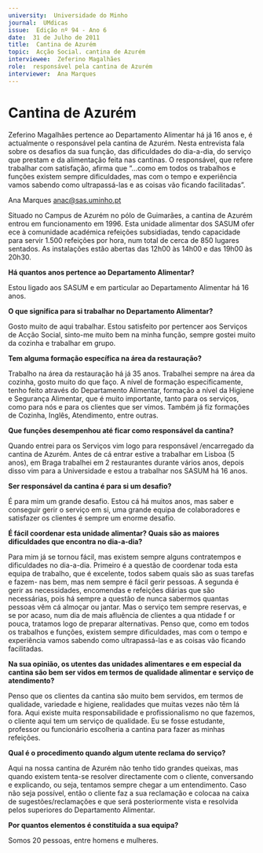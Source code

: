 ```yaml
---
university:  Universidade do Minho
journal:  UMdicas
issue:  Edição nº 94 - Ano 6
date:  31 de Julho de 2011
title:  Cantina de Azurém
topic:  Acção Social. cantina de Azurém
interviewee:  Zeferino Magalhães
role:  responsável pela cantina de Azurém
interviewer:  Ana Marques
--- 
```


# Cantina de Azurém 


Zeferino Magalhães pertence ao Departamento Alimentar há já 16 anos e, é actualmente o responsável pela cantina de Azurém. Nesta entrevista fala sobre os desafios da sua função, das dificuldades do dia-a-dia, do serviço que prestam e da alimentação feita nas cantinas. O responsável, que refere trabalhar com satisfação, afirma que “…como em todos os trabalhos e funções existem sempre dificuldades, mas com o tempo e experiência vamos sabendo como ultrapassá-las e as coisas vão ficando facilitadas”.
 
Ana Marques anac@sas.uminho.pt 


Situado no Campus de Azurém no pólo de Guimarães, a cantina de Azurém entrou em funcionamento em 1996. Esta unidade alimentar dos SASUM ofer ece à comunidade académica refeições subsidiadas, tendo capacidade para servir 1.500 refeições por hora, num total de cerca de 850 lugares sentados. As instalações estão abertas das 12h00 às 14h00 e das 19h00 às 20h30.
 

**Há quantos anos pertence ao Departamento Alimentar?**

Estou ligado aos SASUM e em particular ao Departamento Alimentar há 16 anos.
 

**O que significa para si trabalhar no Departamento Alimentar?**

Gosto muito de aqui trabalhar.
Estou satisfeito por pertencer aos Serviços de Acção Social, sinto-me muito bem na minha função, sempre gostei muito da cozinha e trabalhar em grupo.
 

**Tem alguma formação específica na área da restauração?**

Trabalho na área da restauração há já 35 anos.
Trabalhei sempre na área da cozinha, gosto muito do que faço. A nível de formação especificamente, tenho feito através do Departamento Alimentar, formação a nível da Higiene e Segurança Alimentar, que é muito importante, tanto para os serviços, como para nós e para os clientes que ser vimos. Também já fiz formações de Cozinha, Inglês, Atendimento, entre outras.
 

**Que funções desempenhou até ficar como responsável da cantina?**

Quando entrei para os Serviços vim logo para responsável /encarregado da cantina de Azurém. Antes de cá entrar estive a trabalhar em Lisboa (5 anos), em Braga trabalhei em 2 restaurantes durante vários anos, depois disso vim para a Universidade e estou a trabalhar nos SASUM há 16 anos.
 

**Ser responsável da cantina é para si um desafio?**

É para mim um grande desafio.
Estou cá há muitos anos, mas saber e conseguir gerir o serviço em si, uma grande equipa de colaboradores e satisfazer os clientes é sempre um enorme desafio.
 

**É fácil coordenar esta unidade alimentar? Quais são as maiores dificuldades que encontra no dia-a-dia?**

Para mim já se tornou fácil, mas existem sempre alguns contratempos e dificuldades no dia-a-dia. Primeiro é a questão de coordenar toda esta equipa de trabalho, que é excelente, todos sabem quais são as suas tarefas e fazem- nas bem, mas nem sempre é fácil gerir pessoas. A segunda é gerir as necessidades, encomendas e refeições diárias que são necessárias, pois há sempre a questão de nunca sabermos quantas pessoas vêm cá almoçar ou jantar. Mas o serviço tem sempre reservas, e se por acaso, num dia de mais afluência de clientes a qua ntidade f or pouca, tratamos logo de preparar alternativas. Penso que, como em todos os trabalhos e funções, existem sempre dificuldades, mas com o tempo e experiência vamos sabendo como ultrapassá-las e as coisas vão ficando facilitadas.
 

**Na sua opinião, os utentes das unidades alimentares e em especial da cantina são bem ser vidos em termos de qualidade alimentar e serviço de atendimento?**

Penso que os clientes da cantina são muito bem servidos, em termos de qualidade, variedade e higiene, realidades que muitas vezes não têm lá fora. Aqui existe muita responsabilidade e profissionalismo no que fazemos, o cliente aqui tem um serviço de qualidade. Eu se fosse estudante, professor ou funcionário escolheria a cantina para fazer as minhas refeições.
 

**Qual é o procedimento quando algum utente reclama do serviço?**

Aqui na nossa cantina de Azurém não tenho tido grandes queixas, mas quando existem tenta-se resolver directamente com o cliente, conversando e explicando, ou seja, tentamos sempre chegar a um entendimento. Caso não seja possível, então o cliente faz a sua reclamação e colocaa na caixa de sugestões/reclamações e que será posteriormente vista e resolvida pelos superiores do Departamento Alimentar.
 

**Por quantos elementos é constituída a sua equipa?**

Somos 20 pessoas, entre homens e mulheres.

